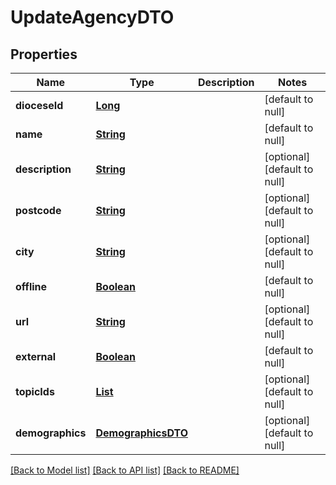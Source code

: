 # UpdateAgencyDTO
## Properties

Name | Type | Description | Notes
------------ | ------------- | ------------- | -------------
**dioceseId** | [**Long**](long.md) |  | [default to null]
**name** | [**String**](string.md) |  | [default to null]
**description** | [**String**](string.md) |  | [optional] [default to null]
**postcode** | [**String**](string.md) |  | [optional] [default to null]
**city** | [**String**](string.md) |  | [optional] [default to null]
**offline** | [**Boolean**](boolean.md) |  | [default to null]
**url** | [**String**](string.md) |  | [optional] [default to null]
**external** | [**Boolean**](boolean.md) |  | [default to null]
**topicIds** | [**List**](long.md) |  | [optional] [default to null]
**demographics** | [**DemographicsDTO**](DemographicsDTO.md) |  | [optional] [default to null]

[[Back to Model list]](../README.md#documentation-for-models) [[Back to API list]](../README.md#documentation-for-api-endpoints) [[Back to README]](../README.md)

